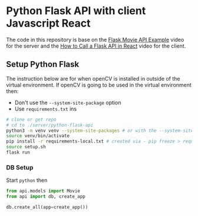 # Python Flask API with client Javascript React

The code in this repository is base on the
[Flask Movie API Example](https://www.youtube.com/watch?v=Urx8Kj00zsI)
video for the server and the
[How to Call a Flask API in React](https://www.youtube.com/watch?v=06pWsB_hoD4)
video for the client.

## Setup Python Flask

The instruction below are for when openCV is installed in outside of the
virtual environment.
If openCV is going to be used in the virtual environment then:

- Don't use the `--system-site-package` option
- Use `requirements.txt` ins

```bash
# clone or get repo
# cd to ./server/python-flask-api
python3 -m venv venv --system-site-packages # or with the --system-site-package
source venv/bin/activate
pip install -r requirements-local.txt # created via - pip freeze > requirements.txt
source setup.sh
flask run
```

### DB Setup

Start `python` then

```python
from api.models import Movie
from api import db, create_app

db.create_all(app=create_app())
```
